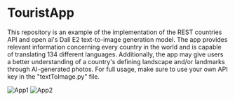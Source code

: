 # TouristApp

This repository is an example of the implementation of the REST countries API and open ai's Dall E2 text-to-image generation model. The app provides relevant information concerning every country in the world and is capable of translating 134 different languages. Additionally, the app may give users a better understanding of a country's defining landscape and/or landmarks through AI-generated photos. For full usage, make sure to use your own API key in the "textToImage.py" file.


![App1](https://github.com/JackB7145/TouristApp/assets/99556867/c046d942-a3df-4abe-8d8c-1faa7756e68f) ![App2](https://github.com/JackB7145/TouristApp/assets/99556867/f3cc25f0-67db-4f62-932b-b7a59a53fad6)
